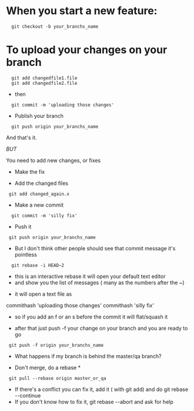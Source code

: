 # When you start a new feature:

```
  git checkout -b your_branchs_name
```

# To upload your changes on your branch

```
  git add changedfile1.file
  git add changedfile2.file
```

- then

```
  git commit -m 'uploading those changes'
```

- Publish your branch

```
  git push origin your_branchs_name
```

And that's it.

*BUT*

You need to add new changes, or fixes 

- Make the fix

- Add the changed files
```
 git add changed_again.x
```

- Make a new commit 
```
  git commit -m 'silly fix'
```

- Push it
```
 git push origin your_branchs_name
```

* But I don't think other people should see that commit message it's pointless

```
  git rebase -i HEAD~2
```

* this is an interactive rebase it will open your default text editor
* and show you the list of messages ( many as the numbers after the ~)

- it will open a text file as

commithash 'uploading those changes'
commithash 'silly fix'

- so if you add an f or an s before the commit it will flat/squash it 

- after that just push -f your change on your branch and you are ready to go

```
 git push -f origin your_branchs_name
```

* What happens if my branch is behind the master/qa branch?

* Don't merge, do a rebase *

```
 git pull --rebase origin master_or_qa
```

- If there's a conflict you can fix it, add it ( with git add) and do git rebase --continue
- If you don't know how to fix it, git rebase --abort and ask for help
